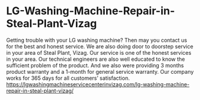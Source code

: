 # LG-Washing-Machine-Repair-in-Steal-Plant-Vizag
 Getting trouble with your LG washing machine? Then may you contact us for the best and honest service. We are also doing door to doorstep service in your area of Steal Plant, Vizag. Our service is one of the honest services in your area. Our technical engineers are also well educated to know the sufficient problem of the product. And we also were providing 3 months product warranty and a 1-month for general service warranty. Our company works for 365 days for all customers’ satisfaction. https://lgwashingmachineservicecenterinvizag.com/lg-washing-machine-repair-in-steal-plant-vizag/

